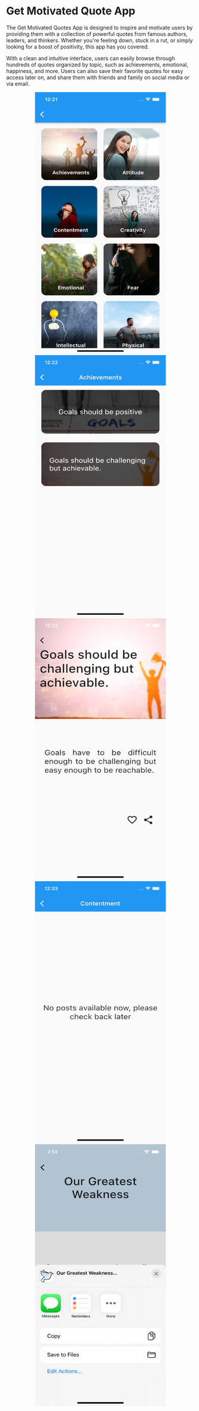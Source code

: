 # Get Motivated Quote App

The Get Motivated Quotes App is designed to inspire and motivate users by providing them with a collection of powerful quotes from famous authors, leaders, and thinkers. Whether you're feeling down, stuck in a rut, or simply looking for a boost of positivity, this app has you covered.


With a clean and intuitive interface, users can easily browse through hundreds of quotes organized by topic, such as achievements, emotional, happiness, and more. Users can also save their favorite quotes for easy access later on, and share them with friends and family on social media or via email.

<div align="center">
    <img src="/ss/ss.png" width="350px" height="700" />
    <img src="/ss/ss2.png" width="350px" height="700" />
    <img src="/ss/ss3.png" width="350px" height="700" />
    <img src="/ss/ss4.png" width="350px" height="700" />
    <img src="/ss/ss5.png" width="350px" height="700" />

</div>

